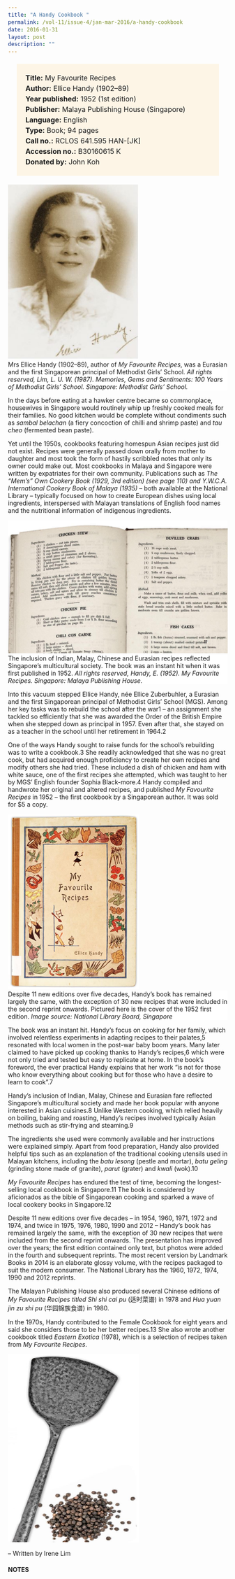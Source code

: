 ```yaml
---
title: "A Handy Cookbook "
permalink: /vol-11/issue-4/jan-mar-2016/a-handy-cookbook
date: 2016-01-31
layout: post
description: ""
---
```

<span style="background-colour: #fdf5e6; padding: 20px; margin: 20px; background:#fdf5e6; display:block; font-size:1rem; line-height:1.5rem;"> 
	<b>Title:</b> My Favourite Recipes<br>
<b>Author:</b> Ellice Handy (1902–89)<br>
<b>Year published:</b> 1952 (1st edition)<br>
<b>Publisher:</b> Malaya Publishing House 
(Singapore)<br>
<b>Language:</b> English<br>
<b>Type:</b> Book; 94 pages<br>
<b>Call no.:</b> RCLOS 641.595 HAN-[JK]<br>
<b>Accession no.:</b> B30160615 K<br>
<b>Donated by:</b> John Koh
	</span>
	
<img style="width: 300px; height: 400px;" src="/images/vol-11-issue-4/a-handy-cookbook/C1.JPG">
<div style="background-color: white;">Mrs Ellice Handy (1902–89), author of <i>My Favourite Recipes</i>, was a Eurasian and the first Singaporean principal of Methodist Girls’ School. <i>All rights reserved, Lim, L. U. W. (1987). Memories, Gems and Sentiments: 100 Years of Methodist Girls’ School. Singapore: Methodist Girls’ School.</i></div>

In the days before eating at a hawker centre became so commonplace, housewives in Singapore would routinely whip up freshly cooked meals for their families. No good 
kitchen would be complete without condiments such as *sambal belachan* (a fiery concoction of chilli and shrimp paste) and *tau cheo* (fermented bean paste).

Yet until the 1950s, cookbooks featuring homespun Asian recipes just did not exist. Recipes were generally passed down orally from mother to daughter and most 
took the form of hastily scribbled notes that only its owner could make out. Most cookbooks in Malaya and Singapore were written by expatriates for their own community. Publications such as *The “Mem’s” 
Own Cookery Book (1929, 3rd edition) (see page 110) and Y.W.C.A. International Cookery Book of Malaya (1935)* – both available at the National Library – typically focused on how to create European dishes using local ingredients, interspersed with Malayan translations of English food names and the nutritional information of indigenous ingredients.

<img src="/images/vol-11-issue-4/a-handy-cookbook/C2.JPG">
<div style="background-color: white;">The inclusion of Indian, Malay, Chinese and Eurasian recipes reflected Singapore’s multicultural society. The book was an instant hit when it was first published in 1952. <i>All rights reserved, Handy, E. (1952). My Favourite Recipes. Singapore: Malaya Publishing House.</i></div>

Into this vacuum stepped Ellice Handy, née Ellice Zuberbuhler, a Eurasian and the first Singaporean principal of Methodist Girls’ School (MGS). Among her key tasks was to rebuild the school after the war1 – an 
assignment she tackled so efficiently that she was awarded the Order of the British Empire when she stepped down as principal in 1957. Even after that, she stayed on as a teacher in the school until her retirement 
in 1964.2 

One of the ways Handy sought to raise funds for the school’s rebuilding was to write a cookbook.3 She readily acknowledged that she was no great cook, but had acquired enough proficiency to create her own recipes and modify others she had tried. These included a dish of chicken and ham with white sauce, one of the first 
recipes she attempted, which was taught to her by MGS’ English founder Sophia Black-more.4 Handy compiled and handwrote her original and altered recipes, and published *My Favourite Recipes* in 1952 – the first cookbook by a Singaporean author. It was sold for $5 a copy.

<img style="width: 300px; height: 400px;" src="/images/vol-11-issue-4/a-handy-cookbook/C3.JPG">
<div style="background-color: white;">Despite 11 new editions over five decades, Handy’s book has remained largely the same, with the exception of 30 new recipes that were included in the second reprint onwards. Pictured here is the cover of the 1952 first edition. <i>Image source: National Library Board, Singapore</i></div>

The book was an instant hit. Handy’s focus on cooking for her family, which involved relentless experiments in adapting recipes to their palates,5 resonated with local women in the post-war baby boom years. Many later claimed to have picked up cooking thanks to Handy’s recipes,6 which were not only tried and tested but easy to replicate at home. In the book’s foreword, the ever practical Handy explains that her work “is not for those who know everything about cooking but for those who have a desire to learn to cook”.7

Handy’s inclusion of Indian, Malay, Chinese and Eurasian fare reflected Singapore’s multicultural society and made 
her book popular with anyone interested in Asian cuisines.8 Unlike Western cooking, which relied heavily on boiling, baking and roasting, Handy’s recipes involved typically Asian methods such as stir-frying and steaming.9 

The ingredients she used were commonly available and her instructions were explained simply. Apart from food preparation, Handy also provided helpful tips such as an explanation of the traditional cooking utensils used in Malayan kitchens, including the *batu lesong* (pestle and mortar), *batu geling* (grinding stone made of granite), *parut* (grater) and *kwali* (wok).10

*My Favourite Recipes* has endured the test of time, becoming the longest-selling local cookbook in Singapore.11 The book is considered by aficionados as the bible of Singaporean cooking and sparked a wave 
of local cookery books in Singapore.12

Despite 11 new editions over five decades – in 1954, 1960, 1971, 1972 and 1974, and twice in 1975, 1976, 1980, 1990 and 2012 – Handy’s book has remained largely the same, with the exception of 30 new recipes that were included from the second reprint onwards. The presentation has improved over the years; the first edition contained only text, but photos were added in the fourth and subsequent reprints. The most recent version by Landmark Books in 2014 is an elaborate glossy volume, with the recipes packaged to suit the modern consumer. The National Library has the 1960, 1972, 1974, 1990 and 2012 reprints.

The Malayan Publishing House also produced several Chinese editions of *My Favourite Recipes titled Shi shi cai pu* (适时菜谱) in 1978 and *Hua yuan jin zu shi pu* (华园锦族食谱) in 1980. 

In the 1970s, Handy contributed to the Female Cookbook for eight years and said she considers those to be her better recipes.13 She also wrote another cookbook 
titled *Eastern Exotica* (1978), which is a selection of recipes taken from *My Favourite Recipes*. 

<img style="width: 300px; height: 430px;" src="/images/vol-11-issue-4/a-handy-cookbook/C4.JPG">

– Written by Irene Lim

#### **NOTES**
[^1]:Handy, E. (2012). [*My favourite recipes*](http://eservice.nlb.gov.sg/item_holding_s.aspx?bid=14669446) (p. 9). Singapore: Landmark Books. Call no.: RSING 641.595 HAN; [The school that Sophia built](http://eresources.nlb.gov.sg/newspapers/Digitised/Article/straitstimes19870715-1.2.65.3.aspx). (1987, July 15). *The Straits Times*, p. 1. Retrieved from NewspaperSG.
[^2]:[Welfare women get awards for service](http://eresources.nlb.gov.sg/newspapers/Digitised/Article/straitstimes19570721-1.2.70.aspx). (1957, July 21). *The Straits Times*, p. 8. Retrieved from NewspaperSG.
[^3]:[Singapore cookery](http://eresources.nlb.gov.sg/newspapers/Digitised/Article/straitstimes19520331-1.2.120.3.aspx). (1952, March 31). *The Straits Times*, p. 8. Retrieved from NewspaperSG. 
[^4]:Methodist Girls’ School Alumni Association. (1987). [*Our favourite recipes: Meals from the Asian kitchen*](http://eservice.nlb.gov.sg/item_holding_s.aspx?bid=4425332) (p. 113). Singapore: Landmark Books. Call no.: RSING 641.595 OUR; Handy, E. (2013). [*Our favourite recipes*](http://eservice.nlb.gov.sg/item_holding_s.aspx?bid=200177925) (p. 8). Singapore: Landmark Books. Call no.: RSING 641.595 OUR
[^5]:[Handy](http://eservice.nlb.gov.sg/item_holding_s.aspx?bid=14669446), 2012, pp. 10–11.
[^6]:Lee, G. B. (2000, December 11). [I wanna cook like grandma](http://eresources.nlb.gov.sg/newspapers/Digitised/Article/straitstimes20001211-1.2.129.3.8.aspx). *The Straits Times*, p. 8. Retrieved from NewspaperSG.
[^7]:Handy, E. (1974). [*My favourite recipes*](http://eservice.nlb.gov.sg/item_holding_s.aspx?bid=4077919) (p. ii). Singapore: MPH Publications. Call no.: RSING 641.595 HAN.
[^8]:Lee, G. B. (1992, May 17). [Still handy after 40 years](http://eresources.nlb.gov.sg/newspapers/Digitised/Article/straitstimes19920517-1.2.49.10.4.aspx). *The Straits Times*, p. 7. Retrieved from NewspaperSG.
[^9]:[Handy](http://eservice.nlb.gov.sg/item_holding_s.aspx?bid=4077919), 1974, p. ii.
[^10]:Handy, E. (1960). [*My favourite recipes*](http://eservice.nlb.gov.sg/item_holding_s.aspx?bid=4181823) (p. vii). Singapore: Malaya Publishing House. Call no.: RSING 641.595 HAN.
[^11]:Khor, C. (1989, November 22). [A literary stroll down memory lane](http://eresources.nlb.gov.sg/newspapers/Digitised/Article/straitstimes19891122-1.2.95.3.3.aspx). *The Straits Times*, p. 3. Retrieved from NewspaperSG. 
[^12]:Khng, E. M. (1989, June 10). [Endearing book and great kitchen aid](http://eresources.nlb.gov.sg/newspapers/Digitised/Article/straitstimes19890610-1.2.71.24.2.aspx). *The Straits Times*, p. 19; Alman, J. (1983, August 9). [Have spice, will travel](http://eresources.nlb.gov.sg/newspapers/Digitised/Article/straitstimes19830809-1.2.140.32.3.aspx). *The Straits Times*, p. 24; *Where would we be…without Ellice Handy*. (2011, August 9). Retrieved from Gastronaut blogspot; *Ellice Handy’s light chicken stew*. (2008, October 23). Retrieved from Cherry on a Cake blogspot. 
[^13]:Ho, M. (1987, August 13). Ex-principal tells of fundraising recipe. *The Straits Times*, p. 2. Retrieved from NewspaperSG